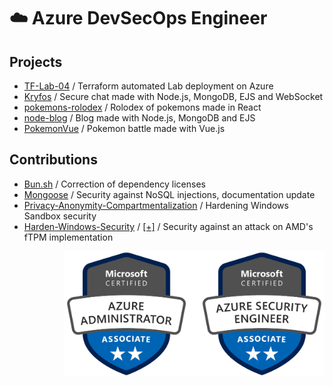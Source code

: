 # :cloud: Azure DevSecOps Engineer

## Projects
- [TF-Lab-04](https://github.com/pathei-kosmos/tf-lab-04) / Terraform automated Lab deployment on Azure
- [Kryfos](https://github.com/pathei-kosmos/kryfos) / Secure chat made with Node.js, MongoDB, EJS and WebSocket 
- [pokemons-rolodex](https://github.com/pathei-kosmos/pokemons-rolodex) / Rolodex of pokemons made in React
- [node-blog](https://github.com/pathei-kosmos/node-blog) / Blog made with Node.js, MongoDB and EJS
- [PokemonVue](https://github.com/pathei-kosmos/PokemonVue) / Pokemon battle made with Vue.js


## Contributions
- [Bun.sh](https://github.com/oven-sh/bun/pull/758) / Correction of dependency licenses
- [Mongoose](https://github.com/Automattic/mongoose/pull/12112) / Security against NoSQL injections, documentation update
- [Privacy-Anonymity-Compartmentalization](https://github.com/HotCakeX/Privacy-Anonymity-Compartmentalization/pull/1) / Hardening Windows Sandbox security
- [Harden-Windows-Security](https://github.com/HotCakeX/Harden-Windows-Security/issues/63) / [[+]](https://github.com/HotCakeX/Harden-Windows-Security/commit/f3cdf0c2333c6317685e65282305e6daee4a3c89) / Security against an attack on AMD's fTPM implementation


<p align="right">
  <img height="200" alt="Microsoft Azure Az-104 and Microsoft Azure Az-500 certification badges." src="./badges.png">
</p>
